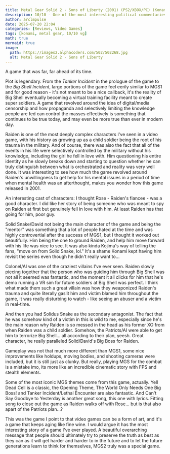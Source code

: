 ```yaml
---
title: Metal Gear Solid 2 - Sons of Liberty (2001) (PS2/XBOX/PC) (Konami)
description: 10/10 - One of the most interesting political commentaries in a game, ever.
author: arclmpulse
date: 2025-07-20 22:04
categories: [Reviews, Video Games]
tags: [konami, metal gear, 10/10 vg]
math: true
mermaid: true
image:
  path: https://images2.alphacoders.com/502/502268.jpg
  alt: Metal Gear Solid 2 - Sons of Liberty
---
```


A game that was far, far ahead of its time.

Plot is legendary. From the _Tanker Incident_ in the prologue of the game to the _Big Shell Incident_, large portions of the game feel eerily similar to MGS1 and for good reason - it's not meant to be a nice callback, it's the reality of Big Shell eventually becoming a virtual training facility meant to create super soldiers. A game that revolved around the idea of digital/media censorship and how propaganda and selectively limiting the knowledge people are fed can control the masses effectively is something that continues to be true today, and may even be more true than ever in modern day.

Raiden is one of the most deeply complex characters I've seen in a video game, with his history as growing up as a child soldier being the root of his trauma in the military. And of course, there was also the fact that all of the events in his life were selectively controlled by the military without his knowledge, including the girl he fell in love with. Him questioning his entire identity as he slowly breaks down and starting to question whether he can truly distinguish between what is orchestrated and reality was very well done. It was interesting to see how much the game revolved around Raiden's unwillingness to get help for his mental issues in a period of time when mental health was an afterthought, makes you wonder how this game released in 2001.

An interesting cast of characters: I thought Rose - Raiden's fiancee - was a good character. I did like her story of being someone who was meant to spy on Raiden at first but genuinely fell in love with him. At least Raiden has that going for him, poor guy.

Solid Snake/David not being the main character of the game and being the "mentor" was something that a lot of people hated at the time and was highly controvertial after the success of MGS1, but I thought it worked out beautifully. Him being the one to ground Raiden, and help him move forward with his life was nice to see. It was also kinda Kojima's way of telling the fans, "move on from Solid Snake, lol." It's a shame Konami kept having him revisit the series even though he didn't really want to...

Colonel/AI was one of the craziest villains I've ever seen. Raiden slowly piecing together that the person who was guiding him through Big Shell was not all it seemed was fantastic, and the moment it all clicks for him that he's demo running a VR sim for future soldiers at Big Shell was perfect. I think what made them such a great villain was how they weaponized Raiden's trauma and quite literally gaslit him and victim blamed him throughout the game, it was really disturbing to watch - like seeing an abuser and a victim in real-time.

And then you had Solidus Snake as the secondary antagonist. The fact that he was somehow kind of a victim in this is wild to me, especially since he's the main reason why Raiden is so messed in the head as his former XO from when Raiden was a child soldier. Somehow, the Patriots/AI were able to get him to terrorize Big Shell... all according to their plan, yeesh. Great character, he really paralleled Solid/David's Big Boss for Raiden.

Gameplay was not that much more different than MGS1, some nice improvements like holdups, moving bodies, and shooting cameras were included, but it is still just as clunky. But really, playing MGS for the combat is a mistake imo, its more like an incredible cinematic story with FPS and stealth elements.

Some of the most iconic MGS themes come from this game, actually. Yell Dead Cell is a classic, the Opening Theme, The World Only Needs One Big Boss! and Tanker Incident/Lethal Encounter are also fantastic. And Can't Say Goodbye to Yesterday is another great song, this one with lyrics. Fitting song to close out the game as Raiden walks off with Rose... but is that also apart of the Patriots plan...?

This was the game I point to that video games can be a form of art, and it's a game that keeps aging like fine wine. I would argue it has the most interesting story of a game I've ever played. A beautiful overarching message that people should ultimately try to preserve the truth as best as they can as it will get harder and harder to in the future and to let the future generations learn to think for themselves, MGS2 truly was a special game.
